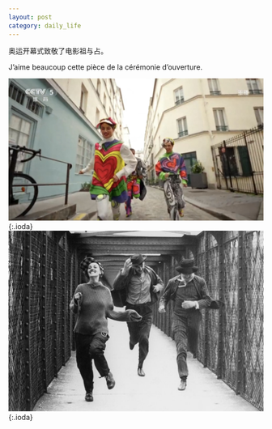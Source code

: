 ```yaml
---
layout: post
category: daily_life
---
```


奥运开幕式致敬了电影祖与占。

J’aime beaucoup cette pièce de la cérémonie d’ouverture.

![](images/blog2-1.jpg){:.ioda}
![](images/blog2-2.jpg){:.ioda}
